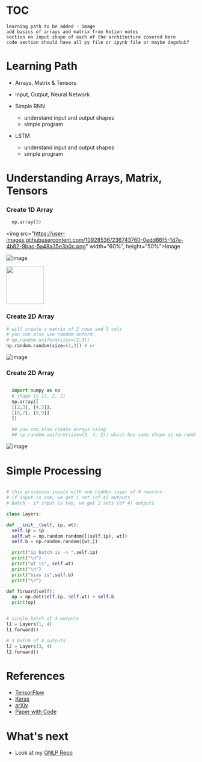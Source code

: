 # TOC


`learning path to be added - image`  
`add basics of arrays and matrix from Notion notes`    
`section on input shape of each of the architecture covered here`  
`code section should have all py file or ipynb file or maybe dagshub?`  

# Learning Path

- Arrays, Matrix & Tensors

- Input, Output, Neural Network

- Simple RNN
   * understand input and output shapes
   * simple program

- LSTM
   * understand input and output shapes
   * simple program





# Understanding Arrays, Matrix, Tensors

  ### Create 1D Array
  ```python
    np.array(3)
  ```
  
  
  <img src="https://user-images.githubusercontent.com/10928536/236743760-0edd86f5-1d7e-4b82-9bac-5a48a35e3b0c.png" width="60%", height="50%">Image</img>
  
  
  ![image](https://user-images.githubusercontent.com/10928536/236743760-0edd86f5-1d7e-4b82-9bac-5a48a35e3b0c.png) 

  <img src="https://your-image-url.type" width="100" height="100">

  ### Create 2D Array
  ```python
  # will create a matrix of 2 rows amd 3 cols
  # you can also use random unform
  # np.random.uniform(size=(2,3))
  np.random.random(size=(2,3)) # or   
  ```
  ![image](https://user-images.githubusercontent.com/10928536/236746538-4482eca2-2ccb-4994-af58-fe3c85ec9a18.png)
  
  ### Create 2D Array
  ```python 
  
    import numpy as np
    # shape is (2, 2, 2)
    np.array([
    [[2,3], [4,5]],
    [[6,7], [8,9]]
    ]) 
  
    ## you can also create arrays using
    ## np.random.uniform(size=(3, 4, 2)) which has same shape as np.random.random([3,4,2])
  
  ```
  ![image](https://user-images.githubusercontent.com/10928536/236752424-f2c0e63c-6711-4cf9-bc29-133d3c4d3c0b.png)
  




# Simple Processing
 
  
  ```python
  
  # this processes inputs with one hidden layer of 4 neurons
  # if input is one, we get 1 set (of 4) outputs
  # Batch - if input is two, we get 2 sets (of 4) outputs
  
  class Layers:

  def __init__(self, ip, wt):
    self.ip = ip
    self.wt = np.random.random([(self.ip), wt])
    self.b = np.random.random([wt,])

    print("ip batch is -> ",self.ip)
    print("\n")
    print("wt is", self.wt)
    print("\n")
    print("bias is",self.b)
    print("\n")
  
  def forward(self):
    op = np.dot(self.ip, self.wt) + self.b
    print(op)
  
  ```
  ```python
 
  # single batch of 4 outputs
  l1 = Layers(1, 4)
  l1.forward()
  
  # 3 batch of 4 outputs
  l2 = Layers(3, 4)
  l2.forward()
  
  ```





# References
  - [TensorFlow](https://www.tensorflow.org/)
  - [Keras](https://keras.io/api/layers/)
  - [arXiv](https://arxiv.org/)  
  - [Paper with Code](https://paperswithcode.com/)  


# What's next
- Look at my [QNLP Repo](https://github.com/rvbug/QuantumML)  
